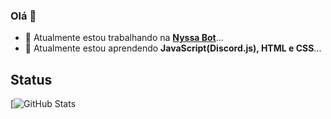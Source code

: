 ### Olá 👋

- 🔭 Atualmente estou trabalhando na **[Nyssa Bot](https://nyssabot.pages.dev/)**...
- 🌱 Atualmente estou aprendendo **JavaScript(Discord.js), HTML e CSS**...

## Status

[![GitHub Stats](https://github-readme-stats.vercel.app/api?username=GeovaneDev&show_icons=true&theme=tokyonight)
